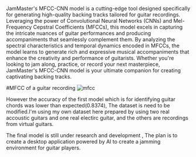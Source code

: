 JamMaster's MFCC-CNN model is a cutting-edge tool designed specifically for generating high-quality backing tracks tailored for guitar recordings. Leveraging the power of Convolutional Neural Networks (CNNs) and Mel-Frequency Cepstral Coefficients (MFCCs), this model excels in capturing the intricate nuances of guitar performances and producing accompaniments that seamlessly complement them. By analyzing the spectral characteristics and temporal dynamics encoded in MFCCs, the model learns to generate rich and expressive musical accompaniments that enhance the creativity and performance of guitarists. Whether you're looking to jam along, practice, or record your next masterpiece, JamMaster's MFCC-CNN model is your ultimate companion for creating captivating backing tracks.

#MFCC of a guitar recording
![mfcc](https://github.com/smr1897/Jam-Master-v1.0/assets/104346441/d16ddc1a-5e8a-4536-9aa4-9b0c33ca3c82)

However the accuracy of the first model which is for identifying guitar chords was lower than expected(0.8374), The dataset is need to be modified.I'm using my own dataset here prepared by using two real accoustic guitars and one real electirc guitar, and the others are recordings from virtual guitars.

The final model is still under research and development , The plan is to create a desktop application powered by AI to create a jamming environment for guitar players.
